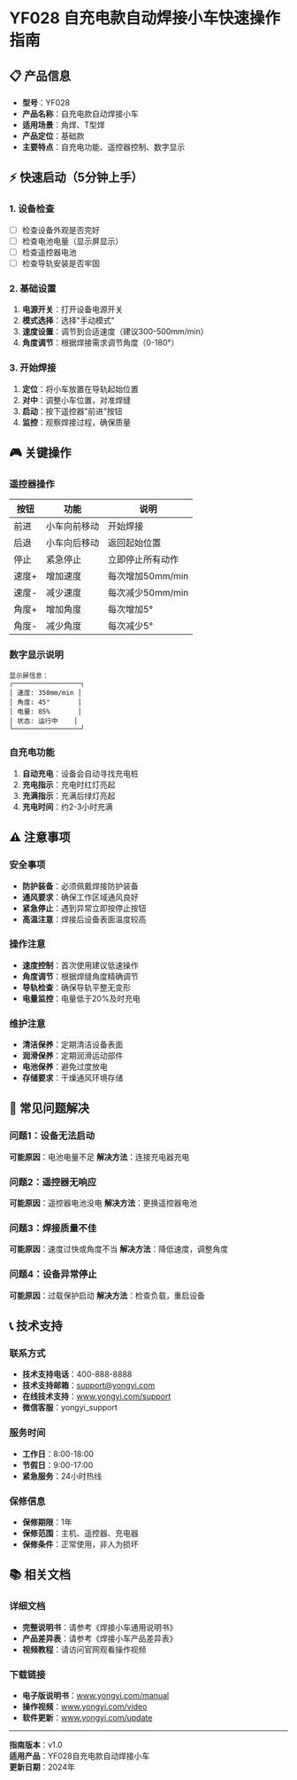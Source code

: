 # YF028 自充电款自动焊接小车快速操作指南

## 📋 **产品信息**
- **型号**：YF028
- **产品名称**：自充电款自动焊接小车
- **适用场景**：角焊、T型焊
- **产品定位**：基础款
- **主要特点**：自充电功能、遥控器控制、数字显示

## ⚡ **快速启动（5分钟上手）**

### 1. 设备检查
- [ ] 检查设备外观是否完好
- [ ] 检查电池电量（显示屏显示）
- [ ] 检查遥控器电池
- [ ] 检查导轨安装是否牢固

### 2. 基础设置
1. **电源开关**：打开设备电源开关
2. **模式选择**：选择"手动模式"
3. **速度设置**：调节到合适速度（建议300-500mm/min）
4. **角度调节**：根据焊接需求调节角度（0-180°）

### 3. 开始焊接
1. **定位**：将小车放置在导轨起始位置
2. **对中**：调整小车位置，对准焊缝
3. **启动**：按下遥控器"前进"按钮
4. **监控**：观察焊接过程，确保质量

## 🎮 **关键操作**

### 遥控器操作
| 按钮 | 功能 | 说明 |
|------|------|------|
| 前进 | 小车向前移动 | 开始焊接 |
| 后退 | 小车向后移动 | 返回起始位置 |
| 停止 | 紧急停止 | 立即停止所有动作 |
| 速度+ | 增加速度 | 每次增加50mm/min |
| 速度- | 减少速度 | 每次减少50mm/min |
| 角度+ | 增加角度 | 每次增加5° |
| 角度- | 减少角度 | 每次减少5° |

### 数字显示说明
```
显示屏信息：
┌─────────────────┐
│ 速度: 350mm/min │
│ 角度: 45°       │
│ 电量: 85%       │
│ 状态: 运行中    │
└─────────────────┘
```

### 自充电功能
1. **自动充电**：设备会自动寻找充电桩
2. **充电指示**：充电时红灯亮起
3. **充满指示**：充满后绿灯亮起
4. **充电时间**：约2-3小时充满

## ⚠️ **注意事项**

### 安全事项
- **防护装备**：必须佩戴焊接防护装备
- **通风要求**：确保工作区域通风良好
- **紧急停止**：遇到异常立即按停止按钮
- **高温注意**：焊接后设备表面温度较高

### 操作注意
- **速度控制**：首次使用建议低速操作
- **角度调节**：根据焊缝角度精确调节
- **导轨检查**：确保导轨平整无变形
- **电量监控**：电量低于20%及时充电

### 维护注意
- **清洁保养**：定期清洁设备表面
- **润滑保养**：定期润滑运动部件
- **电池保养**：避免过度放电
- **存储要求**：干燥通风环境存储

## 🔧 **常见问题解决**

### 问题1：设备无法启动
**可能原因**：电池电量不足
**解决方法**：连接充电器充电

### 问题2：遥控器无响应
**可能原因**：遥控器电池没电
**解决方法**：更换遥控器电池

### 问题3：焊接质量不佳
**可能原因**：速度过快或角度不当
**解决方法**：降低速度，调整角度

### 问题4：设备异常停止
**可能原因**：过载保护启动
**解决方法**：检查负载，重启设备

## 📞 **技术支持**

### 联系方式
- **技术支持电话**：400-888-8888
- **技术支持邮箱**：support@yongyi.com
- **在线技术支持**：www.yongyi.com/support
- **微信客服**：yongyi_support

### 服务时间
- **工作日**：8:00-18:00
- **节假日**：9:00-17:00
- **紧急服务**：24小时热线

### 保修信息
- **保修期限**：1年
- **保修范围**：主机、遥控器、充电器
- **保修条件**：正常使用，非人为损坏

## 📚 **相关文档**

### 详细文档
- **完整说明书**：请参考《焊接小车通用说明书》
- **产品差异表**：请参考《焊接小车产品差异表》
- **视频教程**：请访问官网观看操作视频

### 下载链接
- **电子版说明书**：www.yongyi.com/manual
- **操作视频**：www.yongyi.com/video
- **软件更新**：www.yongyi.com/update

---

**指南版本**：v1.0  
**适用产品**：YF028自充电款自动焊接小车  
**更新日期**：2024年 